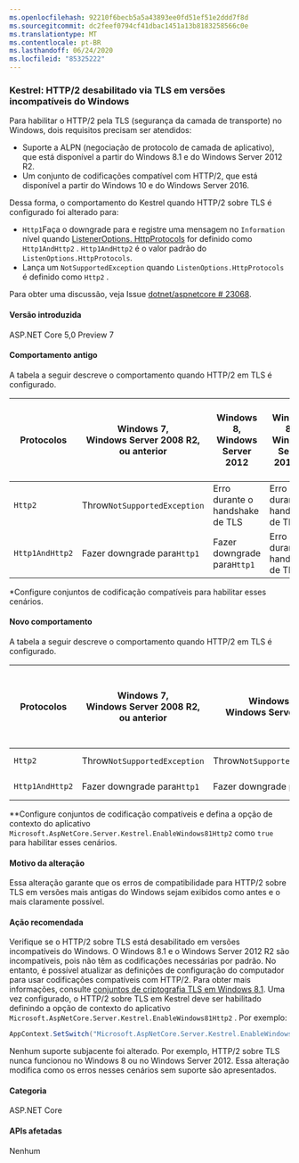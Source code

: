 ```yaml
---
ms.openlocfilehash: 92210f6becb5a5a43893ee0fd51ef51e2ddd7f8d
ms.sourcegitcommit: dc2feef0794cf41dbac1451a13b8183258566c0e
ms.translationtype: MT
ms.contentlocale: pt-BR
ms.lasthandoff: 06/24/2020
ms.locfileid: "85325222"
---
```

### <a name="kestrel-http2-disabled-over-tls-on-incompatible-windows-versions"></a>Kestrel: HTTP/2 desabilitado via TLS em versões incompatíveis do Windows

Para habilitar o HTTP/2 pela TLS (segurança da camada de transporte) no Windows, dois requisitos precisam ser atendidos:

- Suporte a ALPN (negociação de protocolo de camada de aplicativo), que está disponível a partir do Windows 8.1 e do Windows Server 2012 R2.
- Um conjunto de codificações compatível com HTTP/2, que está disponível a partir do Windows 10 e do Windows Server 2016.

Dessa forma, o comportamento do Kestrel quando HTTP/2 sobre TLS é configurado foi alterado para:

- `Http1`Faça o downgrade para e registre uma mensagem no `Information` nível quando [ListenerOptions. HttpProtocols](/dotnet/api/microsoft.aspnetcore.server.kestrel.core.httpprotocols) for definido como `Http1AndHttp2` . `Http1AndHttp2` é o valor padrão do `ListenOptions.HttpProtocols`.
- Lança um `NotSupportedException` quando `ListenOptions.HttpProtocols` é definido como `Http2` .

Para obter uma discussão, veja Issue [dotnet/aspnetcore # 23068](https://github.com/dotnet/aspnetcore/issues/23068).

#### <a name="version-introduced"></a>Versão introduzida

ASP.NET Core 5,0 Preview 7

#### <a name="old-behavior"></a>Comportamento antigo

A tabela a seguir descreve o comportamento quando HTTP/2 em TLS é configurado.

| Protocolos | Windows 7,<br />Windows Server 2008 R2,<br />ou anterior | Windows 8,<br />Windows Server 2012 | Windows 8.1<br />Windows Server 2012 R2 | Windows 10,<br />Windows Server 2016,<br />ou mais recente |
|---------------|-----------------------------------------------|--------------------------------|-------------------------------------|------------------------------------------|
| `Http2`         | Throw`NotSupportedException`                   | Erro durante o handshake de TLS     | Erro durante o handshake de TLS&ast;     | Nenhum erro |
| `Http1AndHttp2` | Fazer downgrade para`Http1`                    | Fazer downgrade para`Http1`     | Erro durante o handshake de TLS&ast;     | Nenhum erro |

&ast;Configure conjuntos de codificação compatíveis para habilitar esses cenários.

#### <a name="new-behavior"></a>Novo comportamento

A tabela a seguir descreve o comportamento quando HTTP/2 em TLS é configurado.

| Protocolos | Windows 7,<br />Windows Server 2008 R2,<br />ou anterior | Windows 8,<br />Windows Server 2012 | Windows 8.1<br />Windows Server 2012 R2 | Windows 10,<br />Windows Server 2016,<br />ou mais recente |
|---------------|-----------------------------------------------|--------------------------------|-------------------------------------|------------------------------------------|
| `Http2`         | Throw`NotSupportedException`                   | Throw`NotSupportedException`     | Lançar `NotSupportedException`&ast;&ast;     | Nenhum erro |
| `Http1AndHttp2` | Fazer downgrade para`Http1`                    | Fazer downgrade para`Http1`     | Fazer downgrade para `Http1`&ast;&ast;     | Nenhum erro |

&ast;&ast;Configure conjuntos de codificação compatíveis e defina a opção de contexto do aplicativo `Microsoft.AspNetCore.Server.Kestrel.EnableWindows81Http2` como `true` para habilitar esses cenários.

#### <a name="reason-for-change"></a>Motivo da alteração

Essa alteração garante que os erros de compatibilidade para HTTP/2 sobre TLS em versões mais antigas do Windows sejam exibidos como antes e o mais claramente possível.

#### <a name="recommended-action"></a>Ação recomendada

Verifique se o HTTP/2 sobre TLS está desabilitado em versões incompatíveis do Windows. O Windows 8.1 e o Windows Server 2012 R2 são incompatíveis, pois não têm as codificações necessárias por padrão. No entanto, é possível atualizar as definições de configuração do computador para usar codificações compatíveis com HTTP/2. Para obter mais informações, consulte [conjuntos de criptografia TLS em Windows 8.1](/windows/win32/secauthn/tls-cipher-suites-in-windows-8-1). Uma vez configurado, o HTTP/2 sobre TLS em Kestrel deve ser habilitado definindo a opção de contexto do aplicativo `Microsoft.AspNetCore.Server.Kestrel.EnableWindows81Http2` . Por exemplo:

```csharp
AppContext.SetSwitch("Microsoft.AspNetCore.Server.Kestrel.EnableWindows81Http2", true);
```

Nenhum suporte subjacente foi alterado. Por exemplo, HTTP/2 sobre TLS nunca funcionou no Windows 8 ou no Windows Server 2012. Essa alteração modifica como os erros nesses cenários sem suporte são apresentados.

#### <a name="category"></a>Categoria

ASP.NET Core

#### <a name="affected-apis"></a>APIs afetadas

Nenhum

<!--

#### Affected APIs

Not detectable via API analysis

-->
